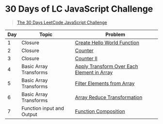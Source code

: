 # 30 Days of LC JavaScript Challenge

> [The 30 Days LeetCode JavaScript Challenge](https://leetcode.com/discuss/study-guide/3458761/)

| Day | Topic                     | Problem                                                                 |
| --- | ------------------------- | ----------------------------------------------------------------------- |
| 1   | Closure                   | [Create Hello World Function](./problems/Day1/README.md)                |
| 2   | Closure                   | [Counter](./problems/Day2/README.md)                                    |
| 3   | Closure                   | [Counter II](./problems/Day3/README.md)                                 |
| 4   | Basic Array Transforms    | [Apply Transform Over Each Element in Array](./problems/Day4/README.md) |
| 5   | Basic Array Transforms    | [Filter Elements from Array](./problems/Day5/README.md)                 |
| 6   | Basic Array Transforms    | [Array Reduce Transformation](./problems/Day6/README.md)                |
| 7   | Function input and Output | [Function Composition](./problems/Day7/README.md)                       |
